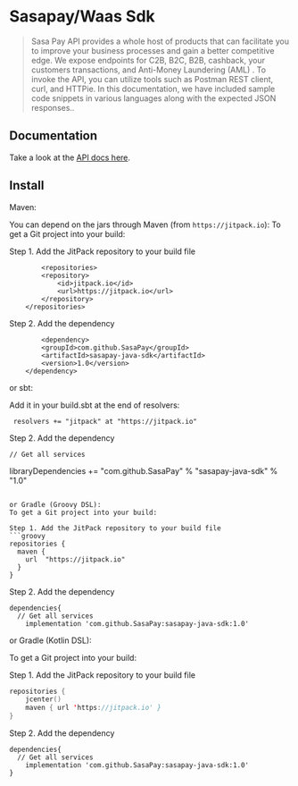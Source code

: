 # Sasapay/Waas Sdk

>
> Sasa Pay API provides a whole host of products that can facilitate you to improve your business processes and gain a better competitive edge. We expose endpoints for C2B, B2C, B2B, cashback, your customers transactions, and Anti-Money Laundering (AML) . To invoke the API, you can utilize tools such as Postman REST client, curl, and HTTPie. In this documentation, we have included sample code snippets in various languages along with the expected JSON responses..
>


## Documentation
Take a look at the [API docs here](https://developer.sasapay.app).

## Install

Maven:

You can depend on the jars through Maven (from `https://jitpack.io`):
To get a Git project into your build:

Step 1. Add the JitPack repository to your build file
```
        <repositories>
		<repository>
		    <id>jitpack.io</id>
		    <url>https://jitpack.io</url>
		</repository>
	</repositories>
```
Step 2. Add the dependency
```
        <dependency>
	    <groupId>com.github.SasaPay</groupId>
	    <artifactId>sasapay-java-sdk</artifactId>
	    <version>1.0</version>
	</dependency>
```
or sbt:

Add it in your build.sbt at the end of resolvers:
```
 resolvers += "jitpack" at "https://jitpack.io"
 ```
 Step 2. Add the dependency
 ```
// Get all services
```
libraryDependencies += "com.github.SasaPay" % "sasapay-java-sdk" % "1.0"	
```

or Gradle (Groovy DSL):
To get a Git project into your build:

Step 1. Add the JitPack repository to your build file
```groovy
repositories {
  maven {
    url  "https://jitpack.io"
  }
}
```
Step 2. Add the dependency
```
dependencies{
  // Get all services
    implementation 'com.github.SasaPay:sasapay-java-sdk:1.0'
```

or Gradle (Kotlin DSL):

To get a Git project into your build:

Step 1. Add the JitPack repository to your build file

```kotlin
repositories {
    jcenter()
    maven { url 'https://jitpack.io' }
}
```

Step 2. Add the dependency
```
dependencies{
  // Get all services
    implementation 'com.github.SasaPay:sasapay-java-sdk:1.0'
}
```




